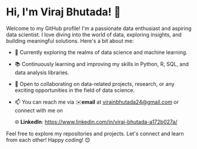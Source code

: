 # Hi, I'm Viraj Bhutada! 👋

Welcome to my GitHub profile! I'm a passionate data enthusiast and aspiring data scientist. I love diving into the world of data, exploring insights, and building meaningful solutions. Here's a bit about me:

- 🔬 Currently exploring the realms of data science and machine learning.
- 📚 Continuously learning and improving my skills in Python, R, SQL, and data analysis libraries.
- 💼 Open to collaborating on data-related projects, research, or any exciting opportunities in the field of data science.
- 📫 You can reach me via ✉️**email** at virajnbhutada24@gmail.com
      or connect with me on

   🌐 **LinkedIn**: https://www.linkedin.com/in/viraj-bhutada-a172b027a/

Feel free to explore my repositories and projects. Let's connect and learn from each other! Happy coding! 😊
